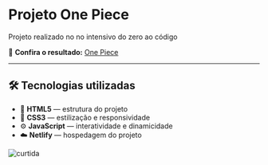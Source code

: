 # Projeto One Piece
Projeto realizado no no intensivo do zero ao código

🔗 **Confira o resultado:** [One Piece](https://one-piece-projeto.netlify.app)

---

## 🛠️ Tecnologias utilizadas

- 🧱 **HTML5** — estrutura do projeto  
- 🎨 **CSS3** — estilização e responsividade  
- ⚙️ **JavaScript** — interatividade e dinamicidade   
- ☁️ **Netlify** — hospedagem do projeto

 ![curtida](https://img.shields.io/badge/Deixa%20o-%E2%9D%A4-red.svg?style=flat)
